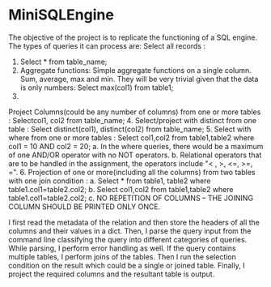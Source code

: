 # MiniSQLEngine
The objective of the project is to replicate the functioning of a SQL engine.
The types of queries it can process are:
Select all records :
1. Select * from table_name;
2. Aggregate functions: Simple aggregate functions on a single column.
Sum, average, max and min. They will be very trivial given that the data is only
numbers:
Select max(col1) from table1;
3.
Project Columns(could be any number of columns) from one or more tables : Selectcol1, col2 from table_name;
4.
Select/project with distinct from one table : Select distinct(col1), distinct(col2) from
table_name;
5. Select with where from one or more tables : Select col1,col2 from table1,table2 where
col1 = 10 AND col2 = 20;
a. In the where queries, there would be a maximum of one AND/OR operator
with no NOT operators.
b. Relational operators that are to be handled in the assignment, the operators
include "< , >, <=, >=, =".
6. Projection of one or more(including all the columns) from two tables with one join
condition :
a. Select * from table1, table2 where table1.col1=table2.col2;
b. Select col1,col2 from table1,table2 where table1.col1=table2.col2;
c. NO REPETITION OF COLUMNS – THE JOINING COLUMN SHOULD BE
PRINTED ONLY ONCE.

I first read the metadata of the relation and then store the headers of all the columns and their values in a dict.
Then, I parse the query input from the command line classifying the query into different categories of queries. While parsing, I perform error handling as well.
If the query contains multiple tables, I perform joins of the tables.
Then I run the selection condition on the result which could be a single or joined table.
Finally, I project the required columns and the resultant table is output.
